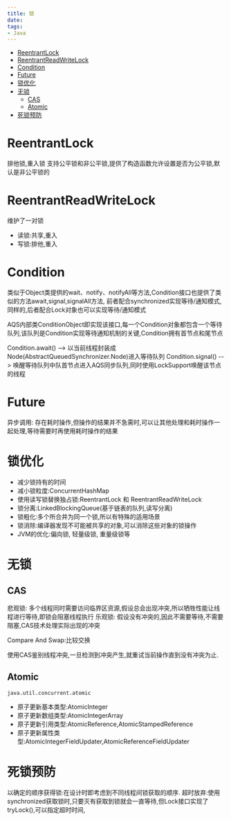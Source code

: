 ```yaml
---
title: 锁
date: 
tags:
- Java
---
```

<!-- TOC -->

- [ReentrantLock](#reentrantlock)
- [ReentrantReadWriteLock](#reentrantreadwritelock)
- [Condition](#condition)
- [Future](#future)
- [锁优化](#锁优化)
- [无锁](#无锁)
    - [CAS](#cas)
    - [Atomic](#atomic)
- [死锁预防](#死锁预防)

<!-- /TOC -->


# ReentrantLock

排他锁,重入锁
支持公平锁和非公平锁,提供了构造函数允许设置是否为公平锁,默认是非公平锁的

# ReentrantReadWriteLock

维护了一对锁

* 读锁:共享,重入
* 写锁:排他,重入


# Condition

类似于Object类提供的wait、notify、notifyAll等方法,Condition接口也提供了类似的方法await,signal,signalAll方法,
前者配合synchronized实现等待/通知模式,同样的,后者配合Lock对象也可以实现等待/通知模式

AQS内部类ConditionObject即实现该接口,每一个Condition对象都包含一个等待队列,该队列是Condition实现等待通知机制的关键,Condition拥有首节点和尾节点

Condition.await() --> 以当前线程封装成Node(AbstractQueuedSynchronizer.Node)进入等待队列
Condition.signal() --> 唤醒等待队列中队首节点进入AQS同步队列,同时使用LockSupport唤醒该节点的线程


# Future

异步调用: 存在耗时操作,但操作的结果并不急需时,可以让其他处理和耗时操作一起处理,等待需要时再使用耗时操作的结果

# 锁优化

* 减少锁持有的时间
* 减小锁粒度:ConcurrentHashMap
* 使用读写锁替换独占锁:ReentrantLock 和 ReentrantReadWriteLock
* 锁分离:LinkedBlockingQueue(基于链表的队列,读写分离)
* 锁粗化:多个所合并为同一个锁,所以有特殊的适用场景
* 锁消除:编译器发现不可能被共享的对象,可以消除这些对象的锁操作
* JVM的优化:偏向锁, 轻量级锁, 重量级锁等

# 无锁

## CAS

悲观锁: 多个线程同时需要访问临界区资源,假设总会出现冲突,所以牺牲性能让线程进行等待,即锁会阻塞线程执行
乐观锁: 假设没有冲突的,因此不需要等待,不需要阻塞,CAS技术处理实际出现的冲突

Compare And Swap:比较交换

使用CAS鉴别线程冲突,一旦检测到冲突产生,就重试当前操作直到没有冲突为止.

## Atomic

`java.util.concurrent.atomic`

* 原子更新基本类型:AtomicInteger
* 原子更新数组类型:AtomicIntegerArray
* 原子更新引用类型:AtomicReference,AtomicStampedReference
* 原子更新属性类型:AtomicIntegerFieldUpdater,AtomicReferenceFieldUpdater


# 死锁预防

以确定的顺序获得锁:在设计时即考虑到不同线程间锁获取的顺序.
超时放弃:使用synchronized获取锁时,只要灭有获取到锁就会一直等待,但Lock接口实现了tryLock(),可以指定超时时间,
